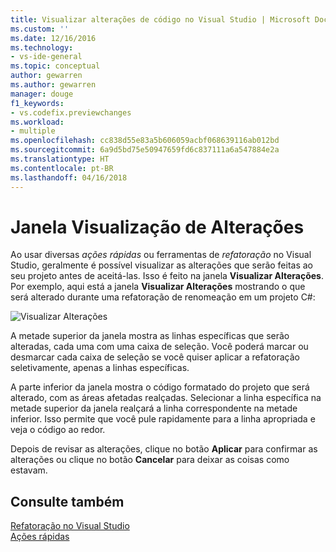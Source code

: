 ```yaml
---
title: Visualizar alterações de código no Visual Studio | Microsoft Docs
ms.custom: ''
ms.date: 12/16/2016
ms.technology:
- vs-ide-general
ms.topic: conceptual
author: gewarren
ms.author: gewarren
manager: douge
f1_keywords:
- vs.codefix.previewchanges
ms.workload:
- multiple
ms.openlocfilehash: cc838d55e83a5b606059acbf068639116ab012bd
ms.sourcegitcommit: 6a9d5bd75e50947659fd6c837111a6a547884e2a
ms.translationtype: HT
ms.contentlocale: pt-BR
ms.lasthandoff: 04/16/2018
---
```

# <a name="preview-changes-window"></a>Janela Visualização de Alterações

Ao usar diversas *ações rápidas* ou ferramentas de *refatoração* no Visual Studio, geralmente é possível visualizar as alterações que serão feitas ao seu projeto antes de aceitá-las. Isso é feito na janela **Visualizar Alterações**.  Por exemplo, aqui está a janela **Visualizar Alterações** mostrando o que será alterado durante uma refatoração de renomeação em um projeto C#:

![Visualizar Alterações](media/previewchanges.png)

A metade superior da janela mostra as linhas específicas que serão alteradas, cada uma com uma caixa de seleção. Você poderá marcar ou desmarcar cada caixa de seleção se você quiser aplicar a refatoração seletivamente, apenas a linhas específicas.

A parte inferior da janela mostra o código formatado do projeto que será alterado, com as áreas afetadas realçadas. Selecionar a linha específica na metade superior da janela realçará a linha correspondente na metade inferior. Isso permite que você pule rapidamente para a linha apropriada e veja o código ao redor.

Depois de revisar as alterações, clique no botão **Aplicar** para confirmar as alterações ou clique no botão **Cancelar** para deixar as coisas como estavam.

## <a name="see-also"></a>Consulte também

[Refatoração no Visual Studio](../ide/refactoring-in-visual-studio.md)  
[Ações rápidas](../ide/quick-actions.md)
